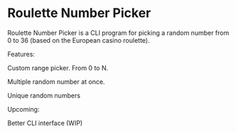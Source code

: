 # **Roulette Number Picker**

Roulette Number Picker is a CLI program for picking a random number from 0 to 36 (based on the European casino roulette).

Features:

Custom range picker. From 0 to N.

Multiple random number at once.

Unique random numbers 

Upcoming:

Better CLI interface (WIP)
